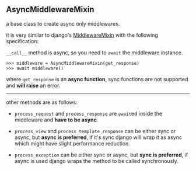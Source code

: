 ## AsyncMiddlewareMixin

a base class to create async only middlewares.

it is very similar to django's [MiddlewareMixin](https://docs.djangoproject.com/en/5.1/topics/http/middleware/#upgrading-pre-django-1-10-style-middleware)
with the following specification:

`__call__` method is async, so you need to `await` the middleware instance.
```pycon
>>> middleware = AsyncMiddlewareMixin(get_response)
>>> await middleware()
```
where `get_response` is an **async function**, sync functions are not supported and **will raise** an error.

----------------------------

other methods are as follows:

* `process_request` and `process_response` are `await`ed inside the middleware and **have to be async**.

* `process_view` and `process_template_response` can be either sync or async, but **async is preferred**, if it's sync django will wrap it as async which might have slight performance reduction.

* `process_exception` can be either sync or async, but **sync is preferred**, if async is used django wraps the method to be called synchronously.

